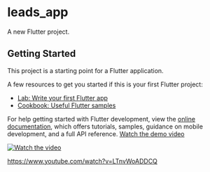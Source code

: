 # leads_app

A new Flutter project.

## Getting Started

This project is a starting point for a Flutter application.

A few resources to get you started if this is your first Flutter project:

- [Lab: Write your first Flutter app](https://docs.flutter.dev/get-started/codelab)
- [Cookbook: Useful Flutter samples](https://docs.flutter.dev/cookbook)

For help getting started with Flutter development, view the
[online documentation](https://docs.flutter.dev/), which offers tutorials,
samples, guidance on mobile development, and a full API reference.
[](https://github.com/prajwalramagoudapatil/Leads_flutter_app/blob/main/leads%20app%20flutter.webm)
[Watch the demo video](leads%20app%20flutter.webm)

[![Watch the video](https://img.youtube.com/vi/LTnvWoADDCQ/maxresdefault.jpg)](https://www.youtube.com/watch?v=LTnvWoADDCQ)

https://www.youtube.com/watch?v=LTnvWoADDCQ
